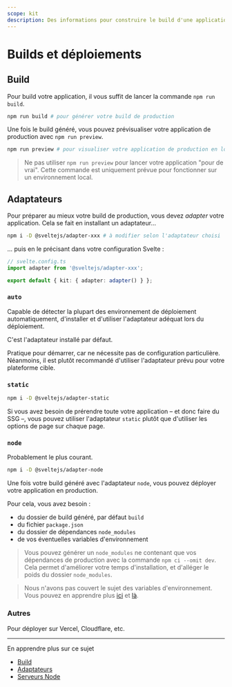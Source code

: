 ```yaml
---
scope: kit
description: Des informations pour construire le build d'une application SvelteKit et la déployer
---
```


# Builds et déploiements

## Build

Pour build votre application, il vous suffit de lancer la commande `npm run build`.

```bash
npm run build # pour générer votre build de production
```

Une fois le build généré, vous pouvez prévisualiser votre application de production avec `npm run
preview`.

```bash
npm run preview # pour visualiser votre application de production en local
```

> Ne pas utiliser `npm run preview` pour lancer votre application "pour de vrai". Cette commande est
> uniquement prévue pour fonctionner sur un environnement local.

## Adaptateurs

Pour préparer au mieux votre build de production, vous devez _adapter_ votre application. Cela se
fait en installant un adaptateur...

```bash
npm i -D @sveltejs/adapter-xxx # à modifier selon l'adaptateur choisi
```

... puis en le précisant dans votre configuration Svelte :

```ts
// svelte.config.ts
import adapter from '@sveltejs/adapter-xxx';

export default { kit: { adapter: adapter() } };
```

### `auto`

Capable de détecter la plupart des environnement de déploiement automatiquement, d'installer et
d'utiliser l'adaptateur adéquat lors du déploiement.

C'est l'adaptateur installé par défaut.

Pratique pour démarrer, car ne nécessite pas de configuration particulière. Néanmoins, il est plutôt
recommandé d'utiliser l'adaptateur prévu pour votre plateforme cible.

### `static`

```bash
npm i -D @sveltejs/adapter-static
```

Si vous avez besoin de prérendre toute votre application – et donc faire du SSG –, vous pouvez
utiliser l'adaptateur `static` plutôt que d'utiliser les options de page sur chaque page.

### `node`

Probablement le plus courant.

```bash
npm i -D @sveltejs/adapter-node
```

Une fois votre build généré avec l'adaptateur `node`, vous pouvez déployer votre application en
production.

Pour cela, vous avez besoin :

- du dossier de build généré, par défaut `build`
- du fichier `package.json`
- du dossier de dépendances `node_modules`
- de vos éventuelles variables d'environnement

> Vous pouvez générer un `node_modules` ne contenant que vos dépendances de production avec la
> commande `npm ci --omit dev`. Cela permet d'améliorer votre temps d'installation, et d'alléger le
> poids du dossier `node_modules`.

> Nous n'avons pas couvert le sujet des variables d'environnement. Vous pouvez en apprendre plus
> [ici](https://kit.svelte.dev/docs/adapter-node#environment-variables) et
> [là](https://kit.svelte.dev/docs/adapter-node#environment-variables).

### Autres

Pour déployer sur Vercel, Cloudflare, etc.

---

En apprendre plus sur ce sujet

- [Build](https://kit.svelte.dev/docs/building-your-app)
- [Adaptateurs](https://kit.svelte.dev/docs/adapters)
- [Serveurs Node](https://kit.svelte.dev/docs/adapter-node)
